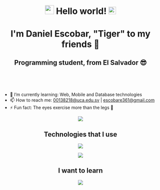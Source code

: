 
<h1 align="center"><img src="https://github.com/rajput2107/rajput2107/blob/master/Assets/Hi.gif" width="29px"> Hello world!&nbsp;<img src="https://github.com/rajput2107/rajput2107/blob/master/Assets/Earth.gif" width="24px"></h1>
<h1 align="center">I'm Daniel Escobar, "Tiger" to my friends 🐯</h1> 
<h2 align="center">Programming student, from El Salvador 😎</h2>



<br>
<br>
<br>

<div>
  
- 🌱 I’m currently learning: Web, Mobile and Database technologies
- 📫 How to reach me: 00138218@uca.edu.sv | escobare361@gmail.com
- ⚡ Fun fact: The eyes exercise more than the legs 👀 
  
<p align="center">
<img align="center" src="https://github.com/rajput2107/rajput2107/blob/master/Assets/Developer.gif"/>
  </p>
<h2 align="center">Technologies that I use</h2>
<p align="center">
  <a href="https://skillicons.dev">
    <img src="https://skillicons.dev/icons?i=cpp,cs,py,html,css,js,java,sass&theme=light" />
  </a>
</p>
<p align="center">
  <a href="https://skillicons.dev">
    <img src="https://skillicons.dev/icons?i=xd,vscode,visualstudio,figma,github,postgres,idea&theme=light" />
  </a>
</p>


</div>

<h2 align="center">I want to learn</h2>
<p align="center">
  <a href="https://skillicons.dev">
    <img src="https://skillicons.dev/icons?i=ts,kotlin,arduino,swift&theme=light" />
  </a>
</p>

</div>

